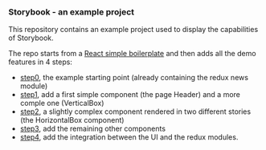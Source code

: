 ### Storybook - an example project

This repository contains an example project used to display the capabilities of Storybook.

The repo starts from a [React simple boilerplate](https://github.com/gvaldambrini/react-simple-boilerplate) and then adds all the demo features in 4 steps:
 - [step0](https://github.com/gvaldambrini/ws-sdd/tree/step0), the example starting point (already containing the redux news module)
 - [step1](https://github.com/gvaldambrini/ws-sdd/tree/step1), add a first simple component (the page Header) and a more comple one (VerticalBox)
 - [step2](https://github.com/gvaldambrini/ws-sdd/tree/step2), a slightly complex component rendered in two different stories (the HorizontalBox component)
 - [step3](https://github.com/gvaldambrini/ws-sdd/tree/step3), add the remaining other components
 - [step4](https://github.com/gvaldambrini/ws-sdd/tree/step4), add the integration between the UI and the redux modules.
